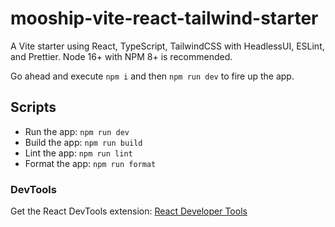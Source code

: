 # mooship-vite-react-tailwind-starter

A Vite starter using React, TypeScript, TailwindCSS with HeadlessUI, ESLint, and Prettier. Node 16+ with NPM 8+ is recommended.

Go ahead and execute `npm i` and then `npm run dev` to fire up the app.

## Scripts

- Run the app: `npm run dev`
- Build the app: `npm run build`
- Lint the app: `npm run lint`
- Format the app: `npm run format`

### DevTools

Get the React DevTools extension: [React Developer Tools](https://beta.reactjs.org/learn/react-developer-tools)